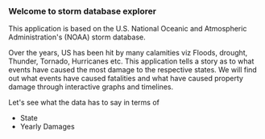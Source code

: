 ### Welcome to storm database explorer

This application is based on the U.S. National Oceanic and Atmospheric Administration's (NOAA) storm database.

Over the years, US has been hit by many calamities viz Floods, drought, Thunder, Tornado, Hurricanes etc. This application tells a story as to what events have caused the most damage to the respective states. We will find out what events have caused fatalities and what have caused property damage through interactive graphs and timelines.

Let's see what the data has to say in terms of 
- State
- Yearly Damages